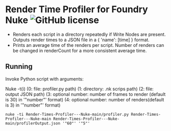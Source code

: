# Render Time Profiler for Foundry Nuke ![GitHub license](https://img.shields.io/badge/license-MIT-blue.svg)

 
* Renders each script in a directory repeatedly if Write Nodes are present. Outputs render times to a JSON file in a { 'name': [time] } format.
* Prints an average time of the renders per script. Number of renders can be changed in renderCount for a more consistent average time.


## Running

Invoke Python script with arguments:

Nuke -t(i) (0: file: profiler.py path) (1: directory: .nk scrips path) (2: file: output JSON path) (3: optional number: number of frames to render (default is 30) in '"number"' format) (4: optional number: number of renders(default is 3) in '"number"' format)

`nuke -ti Render-Times-Profiler---Nuke-main/profiler.py Render-Times-Profiler---Nuke-main Render-Times-Profiler---Nuke-main/profilerOutput.json '"60"' '"5"'`
